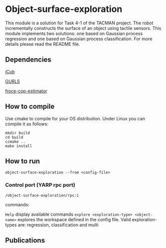 # Object-surface-exploration
This module is a solution for Task 4-1 of the TACMAN project. The robot incrementally constructs the surface of an object using tactile sensors. This module implements two solutions: one based on Gaussian process regression and one based on Gaussian process classification. For more details please read the README file.

## Dependencies
[iCub](http://wiki.icub.org/wiki/ICub_Software_Installation)

[GURLS](https://github.com/LCSL/GURLS)

[froce-cop-estimator](https://github.com/tacman-fp7/force-cop-estimator)

## How to compile
Use cmake to compile for your OS distribution. Under Linux you can compile it as follows:

```
mkdir build
cd build
ccmake ..
make install
```

## How to run 

```
object-surface-exploration --from <config-file>
```

### Control port (YARP rpc port)

```
/object-surface-exploration/rpc:i
```

commands:

`Help` display available commands
`explore <exploration-type> <object-name>` explores the workspace defined in the config file. Valid exploration-types are: regression, classification and multi 
 




## Publications

